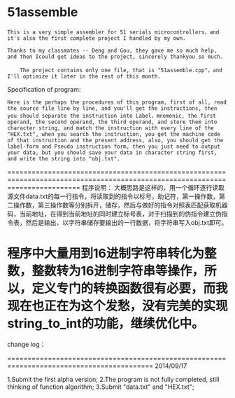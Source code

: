 51assemble
==========

	This is a very simple assembler for 51 serials microcontrollers，and it's also the first complete project I handled by my own.
  
	Thanks to my classmates -- Deng and Gou, they gave me so much help, and then Icould get ideas to the project, sincerely thankyou so much.

        The project contains only one file, that is "51assemble.cpp"，and I'll optimize it later in the rest of this month.


Specification of program:

	Here is the perhaps the procedures of this program, first of all, read the source file line by line, and you'll get the instructions, then you should separate the instruction into Label，mnemonic, the first operand, the second operand, the third operand, and store them into character string, and match the instruction with every line of the "HEX.txt", when you search the instruction, you get the machine code of that instruction and the present address, also, you should get the label-form and Pseudo instruction form, then you just need to output your data, but you should save your data in character string first, and write the string into "obj.txt".
  
==============================================================================================================================
程序说明：
  大概思路是这样的，用一个循环逐行读取源文件data.txt的每一行指令，将读取到的指令以标号，助记符，第一操作数，第二操作数，第三操作数等分别拆开，储存，然后与做好的指令对照表匹配获取机器码，当前地址，在得到当前地址的同时建立标号表，对于扫描到的伪指令建立伪指令表，然后是输出，以字符串储存要输出的一行数据，将字符串写入obj.txt即可。

  程序中大量用到16进制字符串转化为整数，整数转为16进制字符串等操作，所以，定义专门的转换函数很有必要，而我现在也正在为这个发愁，没有完美的实现string_to_int的功能，继续优化中。
==============================================================================================================================

change log：

==========================================================================================
2014/09/17

1.Submit the first alpha version;
2.The program is not fully completed, still thinking of function algorithm;
3.Submit "data.txt" and "HEX.txt";
